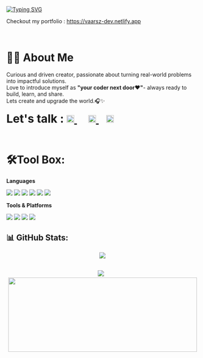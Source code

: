 [![Typing SVG](https://readme-typing-svg.demolab.com?font=Fira+Code&weight=500&size=40&pause=200&color=956FFF&center=true&vCenter=true&width=800&lines=Hello+There+%2C+Varsha+Here!%F0%9F%98%8C)](https://git.io/typing-svg)

<p>Checkout my portfolio : <a href="https://vaarsz-dev.netlify.app">https://vaarsz-dev.netlify.app</a></p>
<br/>

# 👩‍💻 About Me

Curious and driven creator, passionate about turning real-world problems into impactful solutions.  
Love to introduce myself as <b>"your coder next door❤️"</b>- always ready to build, learn, and share.<br/>
Lets create and upgrade the world.🎧✨
<br/>

<p align="left">
  <span style="font-size:30px; font-weight:bold;"><b>Let's talk : </b>
  <a href="https://instagram.com/varsha_vsmt" style="margin-right:30px;">
    <img src="https://skillicons.dev/icons?i=instagram" width="20" />
  </a>
  <a href="https://www.linkedin.com/in/varsha-sabu/" style="margin-right:20px;">
    <img src="https://skillicons.dev/icons?i=linkedin" width="20" />
  </a>
  <a href="https://x.com/vars04" style="margin-right:20px;">
    <img src="https://skillicons.dev/icons?i=twitter" width="20" />
  </a>
</p>


<br/>

# 🛠️Tool Box:

**Languages**
<p>
  <img src="https://img.shields.io/badge/C-%2300599C.svg?style=for-the-badge&logo=c&logoColor=white" />
  <img src="https://img.shields.io/badge/Java-%23ED8B00.svg?style=for-the-badge&logo=openjdk&logoColor=white" />
  <img src="https://img.shields.io/badge/Python-3670A0?style=for-the-badge&logo=python&logoColor=ffdd54" />
  <img src="https://img.shields.io/badge/JavaScript-%23323330.svg?style=for-the-badge&logo=javascript&logoColor=%23F7DF1E" />
  <img src="https://img.shields.io/badge/HTML5-%23E34F26.svg?style=for-the-badge&logo=html5&logoColor=white" />
  <img src="https://img.shields.io/badge/CSS3-%231572B6.svg?style=for-the-badge&logo=css3&logoColor=white" />
</p>

**Tools & Platforms**
<p>
  <img src="https://img.shields.io/badge/Netlify-%23000000.svg?style=for-the-badge&logo=netlify&logoColor=#00C7B7" />
  <img src="https://img.shields.io/badge/MongoDB-%234ea94b.svg?style=for-the-badge&logo=mongodb&logoColor=white" />
  <img src="https://img.shields.io/badge/Canva-%2300C4CC.svg?style=for-the-badge&logo=Canva&logoColor=white" />
  <img src="https://img.shields.io/badge/GitHub-%23121011.svg?style=for-the-badge&logo=github&logoColor=white" />
</p>




## 📊 GitHub Stats:

<div align="center">
  <img src="https://github-readme-stats.vercel.app/api?username=Varsha620&theme=jolly&hide_border=false&include_all_commits=true&count_private=true" />
</div><br>

<p align="center">
  <img src="https://github-readme-streak-stats.herokuapp.com/?user=Varsha620&theme=jolly&hide_border=false"/>
  &nbsp;
  <img src="https://github-readme-stats.vercel.app/api/top-langs/?username=Varsha620&theme=jolly&hide_border=false&include_all_commits=true&count_private=true&layout=compact" width="495" height="195" />
</p>



